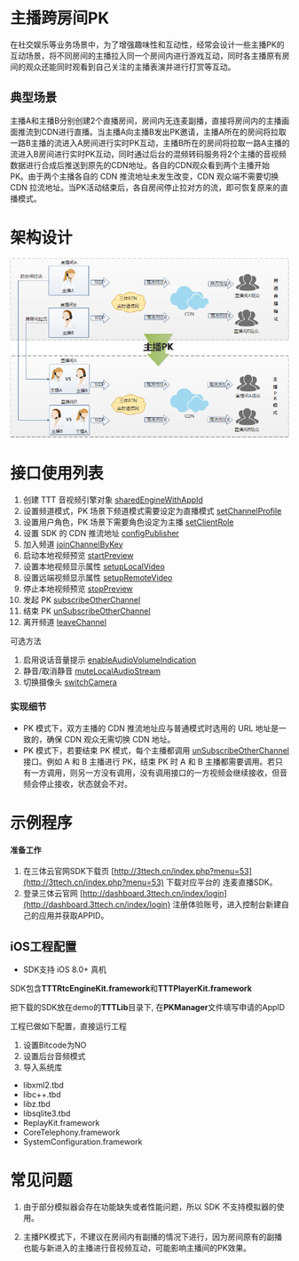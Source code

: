 # 主播跨房间PK
在社交娱乐等业务场景中，为了增强趣味性和互动性，经常会设计一些主播PK的互动场景，将不同房间的主播拉入同一个房间内进行游戏互动，同时各主播原有房间的观众还能同时观看到自己关注的主播表演并进行打赏等互动。

## 典型场景
主播A和主播B分别创建2个直播房间，房间内无连麦副播，直接将房间内的主播画面推流到CDN进行直播。当主播A向主播B发出PK邀请，主播A所在的房间将拉取一路B主播的流进入A房间进行实时PK互动，主播B所在的房间将拉取一路A主播的流进入B房间进行实时PK互动，同时通过后台的混频转码服务将2个主播的音视频数据进行合成后推送到原先的CDN地址。各自的CDN观众看到两个主播开始 PK。由于两个主播各自的 CDN 推流地址未发生改变，CDN 观众端不需要切换 CDN 拉流地址。当PK活动结束后，各自房间停止拉对方的流，即可恢复原来的直播模式。


# 架构设计

![](TTTLib/PK.png)


# 接口使用列表

1. 创建 TTT 音视频引擎对象 [sharedEngineWithAppId](http://www.3ttech.cn/index.php?menu=72&type=iOS#sharedEngineWithAppId)
2. 设置频道模式，PK 场景下频道模式需要设定为直播模式 [setChannelProfile](http://www.3ttech.cn/index.php?menu=72&type=iOS#setChannelProfile)
3. 设置用户角色，PK 场景下需要角色设定为主播 [setClientRole](http://www.3ttech.cn/index.php?menu=72&type=iOS#setClientRole) 
4. 设置 SDK 的 CDN 推流地址 [configPublisher](http://www.3ttech.cn/index.php?menu=72&type=iOS#configPublisher) 
5. 加入频道 [joinChannelByKey](http://www.3ttech.cn/index.php?menu=72&type=iOS#joinChannelByKey)
6. 启动本地视频预览 [startPreview](http://www.3ttech.cn/index.php?menu=72&type=iOS#startPreview)
7. 设置本地视频显示属性 [setupLocalVideo](http://www.3ttech.cn/index.php?menu=72&type=iOS#setupLocalVideo)
8. 设置远端视频显示属性 [setupRemoteVideo](http://www.3ttech.cn/index.php?menu=72&type=iOS#setupRemoteVideo)
9. 停止本地视频预览 [stopPreview](http://www.3ttech.cn/index.php?menu=72&type=iOS#stopPreview)
10. 发起 PK [subscribeOtherChannel](http://www.3ttech.cn/index.php?menu=72&type=iOS#subscribeOtherChannel) 
11. 结束 PK [unSubscribeOtherChannel](http://www.3ttech.cn/index.php?menu=72&type=iOS#unSubscribeOtherChannel)
12. 离开频道 [leaveChannel](http://www.3ttech.cn/index.php?menu=72&type=iOS#leaveChannel)

可选方法

1. 启用说话音量提示 [enableAudioVolumeIndication](http://www.3ttech.cn/index.php?menu=72&type=iOS#enableAudioVolumeIndication)
2. 静音/取消静音 [muteLocalAudioStream](http://www.3ttech.cn/index.php?menu=72&type=iOS#muteLocalAudioStream)
3. 切换摄像头 [switchCamera](http://www.3ttech.cn/index.php?menu=72&type=iOS#switchCamera)

### 实现细节
* PK 模式下，双方主播的 CDN 推流地址应与普通模式时选用的 URL 地址是一致的，确保 CDN 观众无需切换 CDN 地址。
* PK 模式下，若要结束 PK 模式，每个主播都调用 [unSubscribeOtherChannel]() 接口。例如 A 和 B 主播进行 PK，结束 PK 时 A 和 B 主播都需要调用。若只有一方调用，则另一方没有调用，没有调用接口的一方视频会继续接收，但音频会停止接收，状态就会不对。

# 示例程序

#### 准备工作
1. 在三体云官网SDK下载页 [http://3ttech.cn/index.php?menu=53](http://3ttech.cn/index.php?menu=53) 下载对应平台的 连麦直播SDK。
2. 登录三体云官网 [http://dashboard.3ttech.cn/index/login](http://dashboard.3ttech.cn/index/login) 注册体验账号，进入控制台新建自己的应用并获取APPID。

## iOS工程配置

* SDK支持 iOS 8.0+ 真机

SDK包含**TTTRtcEngineKit.framework**和**TTTPlayerKit.framework** 

把下载的SDK放在demo的**TTTLib**目录下, 在**PKManager**文件填写申请的AppID

工程已做如下配置，直接运行工程

1. 设置Bitcode为NO
2. 设置后台音频模式
3. 导入系统库

 * libxml2.tbd
 * libc++.tbd
 * libz.tbd
 * libsqlite3.tbd
 * ReplayKit.framework
 * CoreTelephony.framework
 * SystemConfiguration.framework
   

# 常见问题
1. 由于部分模拟器会存在功能缺失或者性能问题，所以 SDK 不支持模拟器的使用。

2. 主播PK模式下，不建议在房间内有副播的情况下进行，因为房间原有的副播也能与新进入的主播进行音视频互动，可能影响主播间的PK效果。
